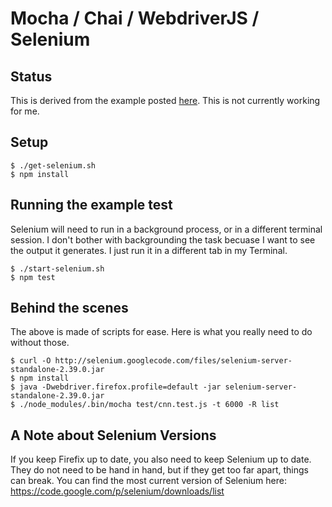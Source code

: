 # Mocha / Chai / WebdriverJS / Selenium

## Status
This is derived from the example posted [here][example].  This is not currently working for me.


## Setup

    $ ./get-selenium.sh
    $ npm install


## Running the example test
Selenium will need to run in a background process, or in a different terminal session.  I don't bother
with backgrounding the task becuase I want to see the output it generates.  I just run it in a different
tab in my Terminal.

    $ ./start-selenium.sh
    $ npm test


## Behind the scenes
The above is made of scripts for ease.  Here is what you really need to do without those.

    $ curl -O http://selenium.googlecode.com/files/selenium-server-standalone-2.39.0.jar
    $ npm install
    $ java -Dwebdriver.firefox.profile=default -jar selenium-server-standalone-2.39.0.jar
    $ ./node_modules/.bin/mocha test/cnn.test.js -t 6000 -R list


## A Note about Selenium Versions
If you keep Firefix up to date, you also need to keep Selenium up to date.  They do not need to
be hand in hand, but if they get too far apart, things can break.  You can find the most current
version of Selenium here: <https://code.google.com/p/selenium/downloads/list>




[example]: http://unexpectedliteral.com/2012/05/09/automated-functional-testing-with-javascript-using-mocha-and-selenium-part-2/

